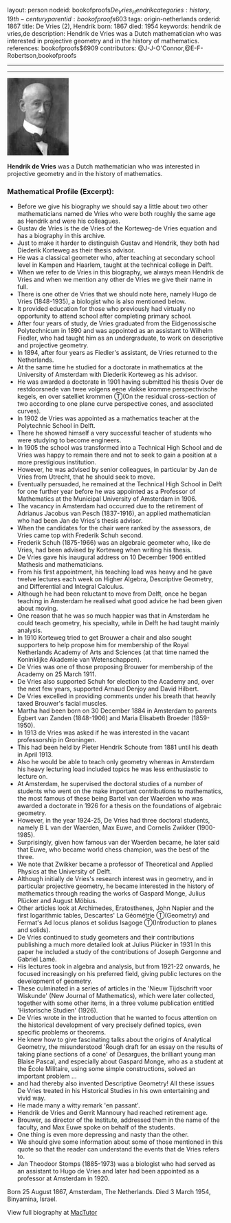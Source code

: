layout: person
nodeid: bookofproofs$De_Vries_Hendrik
categories: history,19th-century
parentid: bookofproofs$603
tags: origin-netherlands
orderid: 1867
title: De Vries (2), Hendrik
born: 1867
died: 1954
keywords: hendrik de vries,de
description: Hendrik de Vries was a Dutch mathematician who was interested in projective geometry and in the history of mathematics.
references: bookofproofs$6909
contributors: @J-J-O'Connor,@E-F-Robertson,bookofproofs

---



---

![De_Vries_Hendrik.jpg](https://github.com/bookofproofs/bookofproofs.github.io/blob/main/_sources/_assets/images/portraits/De_Vries_Hendrik.jpg?raw=true)

**Hendrik de Vries** was a Dutch mathematician who was interested in projective geometry and in the history of mathematics.

### Mathematical Profile (Excerpt):
* Before we give his biography we should say a little about two other mathematicians named de Vries who were both roughly the same age as Hendrik and were his colleagues.
* Gustav de Vries is the de Vries of the Korteweg-de Vries equation and has a biography in this archive.
* Just to make it harder to distinguish Gustav and Hendrik, they both had Diederik Korteweg as their thesis advisor.
* He was a classical geometer who, after teaching at secondary school level in Kampen and Haarlem, taught at the technical college in Delft.
* When we refer to de Vries in this biography, we always mean Hendrik de Vries and when we mention any other de Vries we give their name in full.
* There is one other de Vries that we should note here, namely Hugo de Vries (1848-1935), a biologist who is also mentioned below.
* It provided education for those who previously had virtually no opportunity to attend school after completing primary school.
* After four years of study, de Vries graduated from the Eidgenossische Polytechnicum in 1890 and was appointed as an assistant to Wilhelm Fiedler, who had taught him as an undergraduate, to work on descriptive and projective geometry.
* In 1894, after four years as Fiedler's assistant, de Vries returned to the Netherlands.
* At the same time he studied for a doctorate in mathematics at the University of Amsterdam with Diederik Korteweg as his advisor.
* He was awarded a doctorate in 1901 having submitted his thesis Over de restdoorsnede van twee volgens eene vlakke kromme perspectivische kegels, en over satelliet krommen Ⓣ(On the residual cross-section of two according to one plane curve perspective cones, and associated curves).
* In 1902 de Vries was appointed as a mathematics teacher at the Polytechnic School in Delft.
* There he showed himself a very successful teacher of students who were studying to become engineers.
* In 1905 the school was transformed into a Technical High School and de Vries was happy to remain there and not to seek to gain a position at a more prestigious institution.
* However, he was advised by senior colleagues, in particular by Jan de Vries from Utrecht, that he should seek to move.
* Eventually persuaded, he remained at the Technical High School in Delft for one further year before he was appointed as a Professor of Mathematics at the Municipal University of Amsterdam in 1906.
* The vacancy in Amsterdam had occurred due to the retirement of Adrianus Jacobus van Pesch (1837-1916), an applied mathematician who had been Jan de Vries's thesis advisor.
* When the candidates for the chair were ranked by the assessors, de Vries came top with Frederik Schuh second.
* Frederik Schuh (1875-1966) was an algebraic geometer who, like de Vries, had been advised by Korteweg when writing his thesis.
* De Vries gave his inaugural address on 10 December 1906 entitled Mathesis and mathematicians.
* From his first appointment, his teaching load was heavy and he gave twelve lectures each week on Higher Algebra, Descriptive Geometry, and Differential and Integral Calculus.
* Although he had been reluctant to move from Delft, once he began teaching in Amsterdam he realised what good advice he had been given about moving.
* One reason that he was so much happier was that in Amsterdam he could teach geometry, his specialty, while in Delft he had taught mainly analysis.
* In 1910 Korteweg tried to get Brouwer a chair and also sought supporters to help propose him for membership of the Royal Netherlands Academy of Arts and Sciences (at that time named the Koninklijke Akademie van Wetenschappen).
* De Vries was one of those proposing Brouwer for membership of the Academy on 25 March 1911.
* De Vries also supported Schuh for election to the Academy and, over the next few years, supported Arnaud Denjoy and David Hilbert.
* De Vries excelled in providing comments under his breath that heavily taxed Brouwer's facial muscles.
* Martha had been born on 30 December 1884 in Amsterdam to parents Egbert van Zanden (1848-1906) and Maria Elisabeth Broeder (1859-1950).
* In 1913 de Vries was asked if he was interested in the vacant professorship in Groningen.
* This had been held by Pieter Hendrik Schoute from 1881 until his death in April 1913.
* Also he would be able to teach only geometry whereas in Amsterdam his heavy lecturing load included topics he was less enthusiastic to lecture on.
* At Amsterdam, he supervised the doctoral studies of a number of students who went on the make important contributions to mathematics, the most famous of these being Bartel van der Waerden who was awarded a doctorate in 1926 for a thesis on the foundations of algebraic geometry.
* However, in the year 1924-25, De Vries had three doctoral students, namely B L van der Waerden, Max Euwe, and Cornelis Zwikker (1900-1985).
* Surprisingly, given how famous van der Waerden became, he later said that Euwe, who became world chess champion, was the best of the three.
* We note that Zwikker became a professor of Theoretical and Applied Physics at the University of Delft.
* Although initially de Vries's research interest was in geometry, and in particular projective geometry, he became interested in the history of mathematics through reading the works of Gaspard Monge, Julius Plücker and August Möbius.
* Other articles look at Archimedes, Eratosthenes, John Napier and the first logarithmic tables, Descartes' La Géométrie Ⓣ(Geometry) and Fermat's Ad locus planos et solidus Isagoge Ⓣ(Introduction to planes and solids).
* De Vries continued to study geometers and their contributions publishing a much more detailed look at Julius Plücker in 1931 In this paper he included a study of the contributions of Joseph Gergonne and Gabriel Lamé.
* His lectures took in algebra and analysis, but from 1921-22 onwards, he focused increasingly on his preferred field, giving public lectures on the development of geometry.
* These culminated in a series of articles in the 'Nieuw Tijdschrift voor Wiskunde' (New Journal of Mathematics), which were later collected, together with some other items, in a three volume publication entitled 'Historische Studien' (1926).
* De Vries wrote in the introduction that he wanted to focus attention on the historical development of very precisely defined topics, even specific problems or theorems.
* He knew how to give fascinating talks about the origins of Analytical Geometry, the misunderstood 'Rough draft for an essay on the results of taking plane sections of a cone' of Desargues, the brilliant young man Blaise Pascal, and especially about Gaspard Monge, who as a student at the École Militaire, using some simple constructions, solved an important problem ...
* and had thereby also invented Descriptive Geometry!  All these issues De Vries treated in his Historical Studies in his own entertaining and vivid way.
* He made many a witty remark 'en passant'.
* Hendrik de Vries and Gerrit Mannoury had reached retirement age.
* Brouwer, as director of the Institute, addressed them in the name of the faculty, and Max Euwe spoke on behalf of the students.
* One thing is even more depressing and nasty than the other.
* We should give some information about some of those mentioned in this quote so that the reader can understand the events that de Vries refers to.
* Jan Theodoor Stomps (1885-1973) was a biologist who had served as an assistant to Hugo de Vries and later had been appointed as a professor at Amsterdam in 1920.

Born 25 August 1867, Amsterdam, The Netherlands. Died 3 March 1954, Binyamina, Israel.

View full biography at [MacTutor](https://mathshistory.st-andrews.ac.uk/Biographies/De_Vries_Hendrik/)

